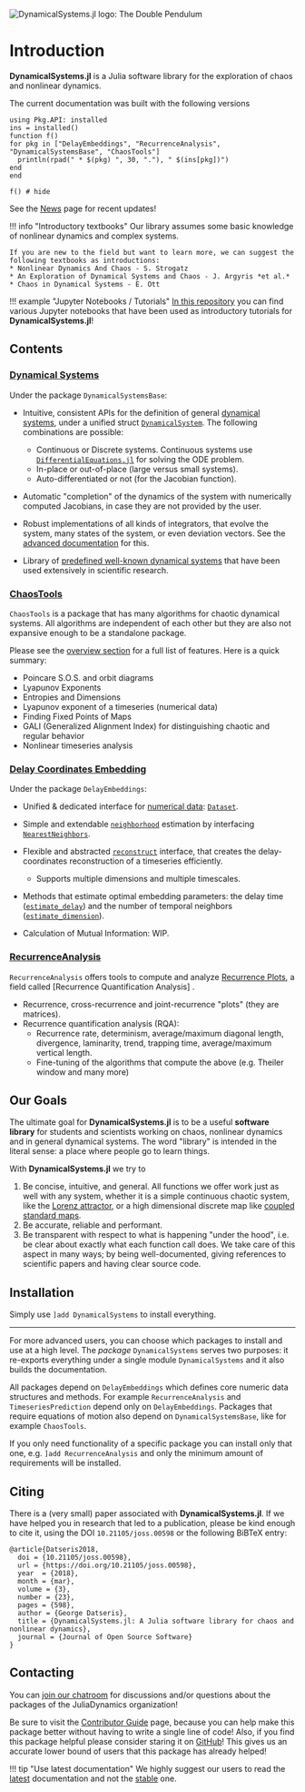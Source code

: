 ![DynamicalSystems.jl logo: The Double Pendulum](https://i.imgur.com/nFQFdB0.gif)

# Introduction
**DynamicalSystems.jl** is a Julia software library for the exploration of chaos and nonlinear dynamics.

The current documentation was built with the following versions
```@setup versions
using Pkg.API: installed
ins = installed()
function f()
for pkg in ["DelayEmbeddings", "RecurrenceAnalysis", "DynamicalSystemsBase", "ChaosTools"]
  println(rpad(" * $(pkg) ", 30, "."), " $(ins[pkg])")
end
end
```
```@example versions
f() # hide
```
See the [News](news) page for recent updates!

!!! info "Introductory textbooks"
    Our library assumes some basic knowledge of nonlinear dynamics and complex systems.

    If you are new to the field but want to learn more, we can suggest the following textbooks as introductions:
    * Nonlinear Dynamics And Chaos - S. Strogatz
    * An Exploration of Dynamical Systems and Chaos - J. Argyris *et al.*
    * Chaos in Dynamical Systems - E. Ott

!!! example "Jupyter Notebooks / Tutorials"
    [In this repository](https://github.com/JuliaDynamics/JuliaDynamicsDocumentation.jl/tree/master/tutorials) you can find various Jupyter notebooks that have been used as introductory tutorials for **DynamicalSystems.jl**!

## Contents

### [Dynamical Systems](ds/general)
Under the package `DynamicalSystemsBase`:
* Intuitive, consistent APIs for the definition of general [dynamical systems](definition/general), under a unified struct [`DynamicalSystem`](@ref). The following combinations are possible:
    * Continuous or Discrete systems. Continuous systems use [`DifferentialEquations.jl`](http://docs.juliadiffeq.org/latest/) for solving the ODE problem.
    * In-place or out-of-place (large versus small systems).
    * Auto-differentiated or not (for the Jacobian function).

* Automatic "completion" of the dynamics of the system with numerically computed Jacobians, in case they are not provided by the user.
* Robust implementations of all kinds of integrators, that evolve the system, many states of the system, or even deviation vectors. See the [advanced documentation](advanced) for this.
* Library of [predefined well-known dynamical systems](ds/predefined) that have been used extensively in scientific research.

### [ChaosTools](chaos/overview)
`ChaosTools` is a package that has many algorithms for chaotic dynamical systems. All algorithms are independent of each other but they are also not expansive enough to be a standalone package.

Please see the [overview section](chaos/overview) for a full list of features. Here is a quick summary:

* Poincare S.O.S. and orbit diagrams
* Lyapunov Exponents
* Entropies and Dimensions
* Lyapunov exponent of a timeseries (numerical data)
* Finding Fixed Points of Maps
* GALI (Generalized Alignment Index) for distinguishing chaotic and regular behavior
* Nonlinear timeseries analysis

### [Delay Coordinates Embedding](embedding/reconstruction)
Under the package `DelayEmbeddings`:
* Unified & dedicated interface for [numerical data](embedding/dataset): [`Dataset`](@ref).
* Simple and extendable [`neighborhood`](@ref) estimation by interfacing [`NearestNeighbors`](https://github.com/KristofferC/NearestNeighbors.jl).
* Flexible and abstracted [`reconstruct`](@ref) interface, that creates the delay-coordinates reconstruction of a timeseries efficiently.
    * Supports multiple dimensions and multiple timescales.

* Methods that estimate optimal embedding parameters: the delay time ([`estimate_delay`](@ref)) and the number of temporal neighbors  ([`estimate_dimension`](@ref)).

* Calculation of Mutual Information: WIP.

### [RecurrenceAnalysis](rqa/rplots)
`RecurrenceAnalysis` offers tools to compute and analyze [Recurrence Plots](https://en.wikipedia.org/wiki/Recurrence_plot), a field called [Recurrence Quantification Analysis] .

* Recurrence, cross-recurrence and joint-recurrence "plots" (they are matrices).
* Recurrence quantification analysis (RQA):
  * Recurrence rate, determinism, average/maximum diagonal length, divergence, laminarity, trend, trapping time, average/maximum vertical length.
  * Fine-tuning of the algorithms that compute the above (e.g. Theiler window and many more)

## Our Goals
The ultimate goal for **DynamicalSystems.jl** is to be a useful **software library** for students and scientists working on chaos, nonlinear dynamics and in general dynamical systems. The word "library" is intended in the literal sense: a place where people go to learn things.

With **DynamicalSystems.jl** we try to

1. Be concise, intuitive, and general. All functions we offer work just as well with any system, whether it is a simple continuous chaotic system, like the [Lorenz attractor](definition/predefined/#DynamicalSystemsBase.Systems.lorenz), or a high dimensional discrete map like [coupled standard maps](definition/predefined/#DynamicalSystemsBase.Systems.coupledstandardmaps).
2. Be accurate, reliable and performant.
3. Be transparent with respect to what is happening "under the hood", i.e. be clear about exactly what each function call does. We take care of this aspect in many ways; by being well-documented, giving references to scientific papers and having clear source code.

## Installation
Simply use `]add DynamicalSystems` to install everything.

---

For more advanced users, you can choose which packages to install and use at a high level. The *package* `DynamicalSystems` serves two purposes: it re-exports everything under a single module `DynamicalSystems` and it also builds the documentation.

All packages depend on `DelayEmbeddings` which defines core numeric data structures and methods. For example `RecurrenceAnalysis` and `TimeseriesPrediction` depend only on `DelayEmbeddings`. Packages that require equations of motion also depend on `DynamicalSystemsBase`, like for example `ChaosTools`.

If you only need functionality of a specific package you can install only that one, e.g. `]add RecurrenceAnalysis` and only the minimum amount of requirements will be installed.

## Citing
There is a (very small) paper associated with **DynamicalSystems.jl**. If we have helped
you in research that led to a publication, please be kind enough to cite it, using
the DOI `10.21105/joss.00598` or the following BiBTeX entry:
```
@article{Datseris2018,
  doi = {10.21105/joss.00598},
  url = {https://doi.org/10.21105/joss.00598},
  year  = {2018},
  month = {mar},
  volume = {3},
  number = {23},
  pages = {598},
  author = {George Datseris},
  title = {DynamicalSystems.jl: A Julia software library for chaos and nonlinear dynamics},
  journal = {Journal of Open Source Software}
}
```

## Contacting

You
can [join our chatroom](https://gitter.im/JuliaDynamics/Lobby) for discussions and/or questions about the packages of the JuliaDynamics organization!

Be sure to visit the [Contributor Guide](contributors_guide) page, because you can
help make this package better without having to write a single line of code!
Also, if you find this package helpful please consider staring it on [GitHub](https://github.com/JuliaDynamics/DynamicalSystems.jl)! This gives us an
accurate lower bound of users that this package has already helped!

!!! tip "Use latest documentation"
      We highly suggest our users to read the  [latest](https://JuliaDynamics.github.io/DynamicalSystems.jl/latest) documentation
      and not the [stable](https://JuliaDynamics.github.io/DynamicalSystems.jl/stable) one.
